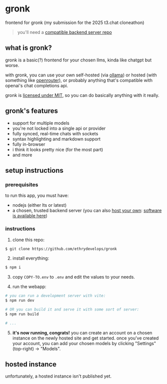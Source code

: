 # gronk
frontend for gronk (my submission for the 2025 t3.chat cloneathon)

> you'll need a [compatible backend server repo](https://github.com/ethrydevelops/gronk-backend)

## what is gronk?
gronk is a basic(?) frontend for your chosen llms, kinda like chatgpt but worse.

with gronk, you can use your own self-hosted (via [ollama](https://github.com/ollama/ollama)) or hosted (with something like [openrouter](https://openrouter.ai/)), or probably anything that's compatible with openai's chat completions api.

gronk is [licensed under MIT](./LICENSE), so you can do basically anything with it really.

## gronk's features
* support for multiple models
* you're not locked into a single api or provider
* fully synced, real-time chats with sockets
* syntax highlighting and markdown support
* fully in-browser
* i think it looks pretty nice (for the most part)
* and more

## setup instructions
### prerequisites
to run this app, you must have:
* nodejs (either lts or latest)
* a chosen, trusted backend server (you can also <ins>host your own</ins>: [software is available here](https://github.com/ethrydevelops/gronk-backend))

### instructions

1. clone this repo:
```sh
$ git clone https://github.com/ethrydevelops/gronk
```

2. install everything:
```sh
$ npm i
```

3. copy `COPY-TO.env` to `.env` and edit the values to your needs.

4. run the webapp:
```sh
# you can run a development server with vite:
$ npm run dev

# OR you can build it and serve it with some sort of server:
$ npm run build

# ...
```

5. **it's now running, congrats!** you can create an account on a chosen instance on the newly hosted site and get started. once you've created your account, you can add your chosen models by clicking "Settings" (top-right) -> "Models".

## hosted instance

unfortunately, a hosted instance isn't published yet.